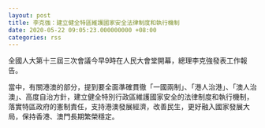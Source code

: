 ```yaml
---
layout: post
title: 李克強：建立健全特區維護國家安全法律制度和執行機制
date: 2020-05-22 09:05:23.000000000 +08:00
categories: rss
---
```


全國人大第十三屆三次會議今早9時在人民大會堂開幕，總理李克強發表工作報告。

當中，有關港澳的部分，提到要全面準確貫徹「一國兩制」、「港人治港」、「澳人治澳」、高度自治方針，建立健全特別行政區維護國家安全的法律制度和執行機制，落實特區政府的憲制責任，支持港澳發展經濟，改善民生，更好融入國家發展大局，保持香港、澳門長期繁榮穩定。

